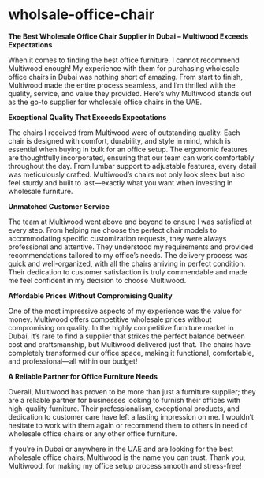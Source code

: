 # wholsale-office-chair

**The Best Wholesale Office Chair Supplier in Dubai – Multiwood Exceeds Expectations**

When it comes to finding the best office furniture, I cannot recommend Multiwood enough! My experience with them for purchasing wholesale office chairs in Dubai was nothing short of amazing. From start to finish, Multiwood made the entire process seamless, and I’m thrilled with the quality, service, and value they provided. Here’s why Multiwood stands out as the go-to supplier for wholesale office chairs in the UAE.

**Exceptional Quality That Exceeds Expectations**

The chairs I received from Multiwood were of outstanding quality. Each chair is designed with comfort, durability, and style in mind, which is essential when buying in bulk for an office setup. The ergonomic features are thoughtfully incorporated, ensuring that our team can work comfortably throughout the day. From lumbar support to adjustable features, every detail was meticulously crafted. Multiwood’s chairs not only look sleek but also feel sturdy and built to last—exactly what you want when investing in wholesale furniture.

**Unmatched Customer Service**

The team at Multiwood went above and beyond to ensure I was satisfied at every step. From helping me choose the perfect chair models to accommodating specific customization requests, they were always professional and attentive. They understood my requirements and provided recommendations tailored to my office’s needs. The delivery process was quick and well-organized, with all the chairs arriving in perfect condition. Their dedication to customer satisfaction is truly commendable and made me feel confident in my decision to choose Multiwood.

**Affordable Prices Without Compromising Quality**

One of the most impressive aspects of my experience was the value for money. Multiwood offers competitive wholesale prices without compromising on quality. In the highly competitive furniture market in Dubai, it’s rare to find a supplier that strikes the perfect balance between cost and craftsmanship, but Multiwood delivered just that. The chairs have completely transformed our office space, making it functional, comfortable, and professional—all within our budget!

**A Reliable Partner for Office Furniture Needs**

Overall, Multiwood has proven to be more than just a furniture supplier; they are a reliable partner for businesses looking to furnish their offices with high-quality furniture. Their professionalism, exceptional products, and dedication to customer care have left a lasting impression on me. I wouldn’t hesitate to work with them again or recommend them to others in need of wholesale office chairs or any other office furniture.

If you’re in Dubai or anywhere in the UAE and are looking for the best wholesale office chairs, Multiwood is the name you can trust. Thank you, Multiwood, for making my office setup process smooth and stress-free!
